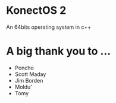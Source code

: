 # KonectOS 2
An 64bits operating system in c++

<h1>A big thank you to ... </h1>
<ul>
  <li>Poncho</li>
  <li>Scott Maday</li>
  <li>Jim Borden</li>
  <li>Moldu'</li>
  <li>Tomy</li>
</ul> 
